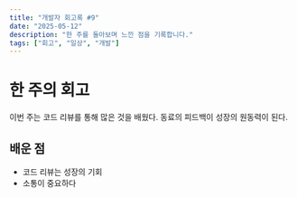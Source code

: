 ```yaml
---
title: "개발자 회고록 #9"
date: "2025-05-12"
description: "한 주를 돌아보며 느낀 점을 기록합니다."
tags: ["회고", "일상", "개발"]
---
```


# 한 주의 회고

이번 주는 코드 리뷰를 통해 많은 것을 배웠다. 동료의 피드백이 성장의 원동력이 된다.

## 배운 점

- 코드 리뷰는 성장의 기회
- 소통이 중요하다
